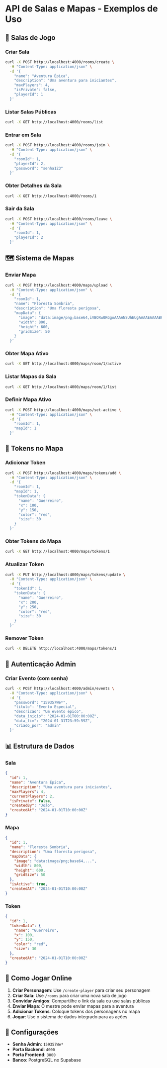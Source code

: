 # API de Salas e Mapas - Exemplos de Uso

## 🏰 Salas de Jogo

### Criar Sala
```bash
curl -X POST http://localhost:4000/rooms/create \
  -H "Content-Type: application/json" \
  -d '{
    "name": "Aventura Épica",
    "description": "Uma aventura para iniciantes",
    "maxPlayers": 4,
    "isPrivate": false,
    "playerId": 1
  }'
```

### Listar Salas Públicas
```bash
curl -X GET http://localhost:4000/rooms/list
```

### Entrar em Sala
```bash
curl -X POST http://localhost:4000/rooms/join \
  -H "Content-Type: application/json" \
  -d '{
    "roomId": 1,
    "playerId": 2,
    "password": "senha123"
  }'
```

### Obter Detalhes da Sala
```bash
curl -X GET http://localhost:4000/rooms/1
```

### Sair da Sala
```bash
curl -X POST http://localhost:4000/rooms/leave \
  -H "Content-Type: application/json" \
  -d '{
    "roomId": 1,
    "playerId": 2
  }'
```

## 🗺️ Sistema de Mapas

### Enviar Mapa
```bash
curl -X POST http://localhost:4000/maps/upload \
  -H "Content-Type: application/json" \
  -d '{
    "roomId": 1,
    "name": "Floresta Sombria",
    "description": "Uma floresta perigosa",
    "mapData": {
      "image": "data:image/png;base64,iVBORw0KGgoAAAANSUhEUgAAAAEAAAABCAYAAAAfFcSJAAAADUlEQVR42mNkYPhfDwAChwGA60e6kgAAAABJRU5ErkJggg==",
      "width": 800,
      "height": 600,
      "gridSize": 50
    }
  }'
```

### Obter Mapa Ativo
```bash
curl -X GET http://localhost:4000/maps/room/1/active
```

### Listar Mapas da Sala
```bash
curl -X GET http://localhost:4000/maps/room/1/list
```

### Definir Mapa Ativo
```bash
curl -X POST http://localhost:4000/maps/set-active \
  -H "Content-Type: application/json" \
  -d '{
    "roomId": 1,
    "mapId": 1
  }'
```

## 🎯 Tokens no Mapa

### Adicionar Token
```bash
curl -X POST http://localhost:4000/maps/tokens/add \
  -H "Content-Type: application/json" \
  -d '{
    "roomId": 1,
    "mapId": 1,
    "tokenData": {
      "name": "Guerreiro",
      "x": 100,
      "y": 150,
      "color": "red",
      "size": 30
    }
  }'
```

### Obter Tokens do Mapa
```bash
curl -X GET http://localhost:4000/maps/tokens/1
```

### Atualizar Token
```bash
curl -X PUT http://localhost:4000/maps/tokens/update \
  -H "Content-Type: application/json" \
  -d '{
    "tokenId": 1,
    "tokenData": {
      "name": "Guerreiro",
      "x": 200,
      "y": 250,
      "color": "red",
      "size": 30
    }
  }'
```

### Remover Token
```bash
curl -X DELETE http://localhost:4000/maps/tokens/1
```

## 🔐 Autenticação Admin

### Criar Evento (com senha)
```bash
curl -X POST http://localhost:4000/admin/events \
  -H "Content-Type: application/json" \
  -d '{
    "password": "159357We*",
    "titulo": "Evento Especial",
    "descricao": "Um evento épico",
    "data_inicio": "2024-01-01T00:00:00Z",
    "data_fim": "2024-01-31T23:59:59Z",
    "criado_por": "admin"
  }'
```

## 📊 Estrutura de Dados

### Sala
```json
{
  "id": 1,
  "name": "Aventura Épica",
  "description": "Uma aventura para iniciantes",
  "maxPlayers": 4,
  "currentPlayers": 2,
  "isPrivate": false,
  "createdBy": "João",
  "createdAt": "2024-01-01T10:00:00Z"
}
```

### Mapa
```json
{
  "id": 1,
  "name": "Floresta Sombria",
  "description": "Uma floresta perigosa",
  "mapData": {
    "image": "data:image/png;base64,...",
    "width": 800,
    "height": 600,
    "gridSize": 50
  },
  "isActive": true,
  "createdAt": "2024-01-01T10:00:00Z"
}
```

### Token
```json
{
  "id": 1,
  "tokenData": {
    "name": "Guerreiro",
    "x": 100,
    "y": 150,
    "color": "red",
    "size": 30
  },
  "createdAt": "2024-01-01T10:00:00Z"
}
```

## 🚀 Como Jogar Online

1. **Criar Personagem**: Use `/create-player` para criar seu personagem
2. **Criar Sala**: Use `/rooms` para criar uma nova sala de jogo
3. **Convidar Amigos**: Compartilhe o link da sala ou use salas públicas
4. **Enviar Mapa**: O mestre pode enviar mapas para a aventura
5. **Adicionar Tokens**: Coloque tokens dos personagens no mapa
6. **Jogar**: Use o sistema de dados integrado para as ações

## 🔧 Configurações

- **Senha Admin**: `159357We*`
- **Porta Backend**: `4000`
- **Porta Frontend**: `3000`
- **Banco**: PostgreSQL no Supabase
